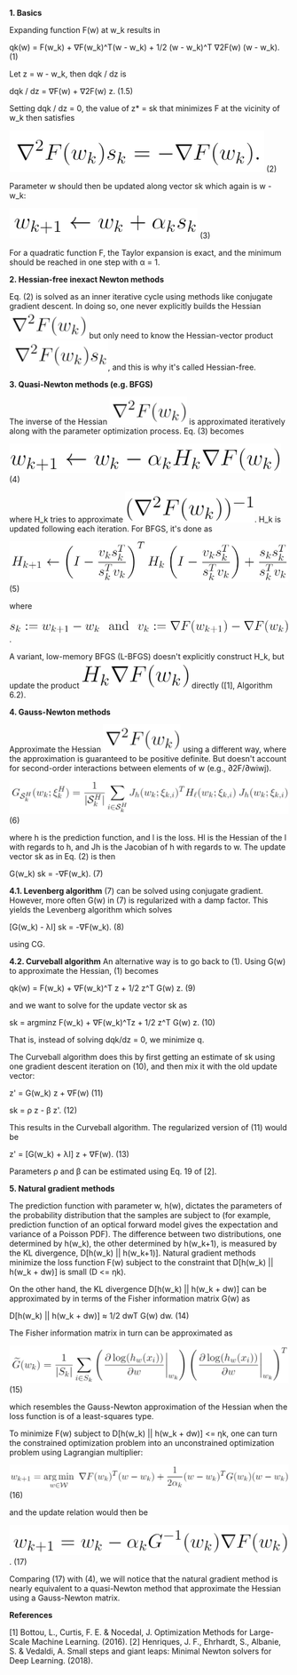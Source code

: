 **1. Basics**

Expanding function F(w) at w_k results in

qk(w) = F(w_k) + ∇F(w_k)^T(w - w_k) + 1/2 (w - w_k)^T ∇2F(w) (w - w_k).  (1)

Let z = w - w_k, then dqk / dz is

dqk / dz = ∇F(w) + ∇2F(w) z.  (1.5)

Setting dqk / dz = 0, the value of z* = sk that minimizes F at the vicinity of w_k then satisfies

![](https://github.com/mdw771/mdw771.github.io/blob/master/images/20200617/001.png)  (2)
 
Parameter w should then be updated along vector sk which again is w - w_k:

![](https://github.com/mdw771/mdw771.github.io/blob/master/images/20200617/002.png)  (3)
  
For a quadratic function F, the Taylor expansion is exact, and the minimum should be reached in one step with α = 1.


**2. Hessian-free inexact Newton methods**

Eq. (2) is solved as an inner iterative cycle using methods like conjugate gradient descent. In doing so, one never explicitly builds the Hessian ![](https://github.com/mdw771/mdw771.github.io/blob/master/images/20200617/003.png) but only need to know the Hessian-vector product ![](https://github.com/mdw771/mdw771.github.io/blob/master/images/20200617/004.png), and this is why it's called Hessian-free.


**3. Quasi-Newton methods (e.g. BFGS)**

The inverse of the Hessian ![](https://github.com/mdw771/mdw771.github.io/blob/master/images/20200617/005.png) is approximated iteratively along with the parameter optimization process. Eq. (3) becomes

![](https://github.com/mdw771/mdw771.github.io/blob/master/images/20200617/006.png) (4)
 
where H_k tries to approximate 
![](https://github.com/mdw771/mdw771.github.io/blob/master/images/20200617/007.png). H_k is updated following each iteration. For BFGS, it's done as


![](https://github.com/mdw771/mdw771.github.io/blob/master/images/20200617/008.png)  (5)
  
where

![](https://github.com/mdw771/mdw771.github.io/blob/master/images/20200617/009.png).

A variant, low-memory BFGS (L-BFGS) doesn't explicitly construct H_k, but update the product 
![](https://github.com/mdw771/mdw771.github.io/blob/master/images/20200617/010.png) directly ([1], Algorithm 6.2).


**4. Gauss-Newton methods**

Approximate the Hessian ![](https://github.com/mdw771/mdw771.github.io/blob/master/images/20200617/011.png) using a different way, where the approximation is guaranteed to be positive definite. But doesn't account for second-order interactions between elements of w (e.g., ∂2F/∂wiwj).

![](https://github.com/mdw771/mdw771.github.io/blob/master/images/20200617/012.png) (6)
 
where h is the prediction function, and l is the loss. Hl is the Hessian of the l with regards to h, and Jh is the Jacobian of h with regards to w. The update vector sk as in Eq. (2) is then

G(w_k) sk = -∇F(w_k).    (7)

**4.1. Levenberg algorithm**
(7) can be solved using conjugate gradient. However, more often G(w) in (7) is regularized with a damp factor. This yields the Levenberg algorithm which solves

[G(w_k) - λI] sk = -∇F(w_k).    (8)

using CG.

**4.2. Curveball algorithm**
An alternative way is to go back to (1). Using G(w) to approximate the Hessian, (1) becomes

qk(w) = F(w_k) + ∇F(w_k)^T z + 1/2 z^T G(w) z.  (9)

and we want to solve for the update vector sk as

sk = argminz F(w_k) + ∇F(w_k)^Tz + 1/2 z^T G(w) z.  (10)

That is, instead of solving dqk/dz = 0, we minimize q.

The Curveball algorithm does this by first getting an estimate of sk using one gradient descent iteration on (10), and then mix it with the old update vector:

z' = G(w_k) z + ∇F(w)  (11)

sk = ρ z - β z'.  (12)

This results in the Curveball algorithm. The regularized version of (11) would be

z' = [G(w_k) + λI] z + ∇F(w).  (13)

Parameters ρ and β can be estimated using Eq. 19 of [2].


**5. Natural gradient methods**

The prediction function with parameter w, h(w), dictates the parameters of the probability distribution that the samples are subject to (for example, prediction function of an optical forward model gives the expectation and variance of a Poisson PDF). The difference between two distributions, one determined by h(w_k), the other determined by h(w_k+1), is measured by the KL divergence, D[h(w_k) || h(w_k+1)]. Natural gradient methods minimize the loss function F(w) subject to the constraint that D[h(w_k) || h(w_k + dw)] is small (D <= ηk).

On the other hand, the KL divergence D[h(w_k) || h(w_k + dw)] can be approximated by in terms of the Fisher information matrix G(w) as

D[h(w_k) || h(w_k + dw)] ≈ 1/2 dwT G(w) dw.  (14)

The Fisher information matrix in turn can be approximated as

![](https://github.com/mdw771/mdw771.github.io/blob/master/images/20200617/013.png)  (15)
  
which resembles the Gauss-Newton approximation of the Hessian when the loss function is of a least-squares type.

To minimize F(w) subject to D[h(w_k) || h(w_k + dw)] <= ηk, one can turn the constrained optimization problem into an unconstrained optimization problem using Lagrangian multiplier:

![](https://github.com/mdw771/mdw771.github.io/blob/master/images/20200617/014.png)  (16)
  
and the update relation would then be

![](https://github.com/mdw771/mdw771.github.io/blob/master/images/20200617/015.png).  (17)

Comparing (17) with (4), we will notice that the natural gradient method is nearly equivalent to a quasi-Newton method that approximate the Hessian using a Gauss-Newton matrix.


**References**

[1] Bottou, L., Curtis, F. E. & Nocedal, J. Optimization Methods for Large-Scale Machine Learning. (2016).
[2] Henriques, J. F., Ehrhardt, S., Albanie, S. & Vedaldi, A. Small steps and giant leaps: Minimal Newton solvers for Deep Learning. (2018).

